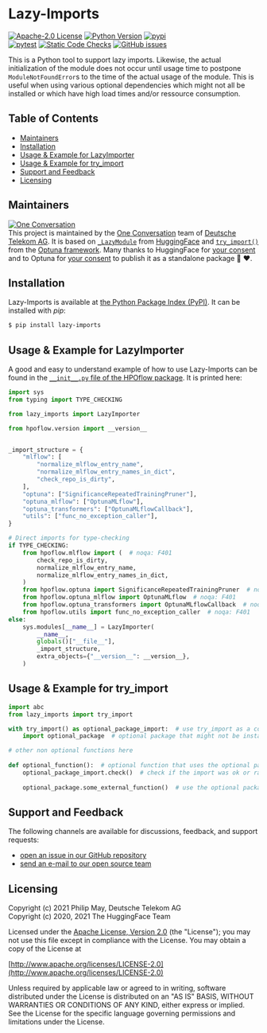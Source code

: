# Lazy-Imports

[![Apache-2.0 License](https://img.shields.io/github/license/telekom/lazy-imports)](https://github.com/telekom/lazy-imports/blob/main/LICENSE)
[![Python Version](https://img.shields.io/pypi/pyversions/lazy-imports)](https://www.python.org)
[![pypi](https://img.shields.io/pypi/v/lazy-imports.svg)](https://pypi.python.org/pypi/lazy-imports)
<br/>
[![pytest](https://github.com/telekom/lazy-imports/actions/workflows/pytest.yml/badge.svg)](https://github.com/telekom/lazy-imports/actions/workflows/pytest.yml)
[![Static Code Checks](https://github.com/telekom/lazy-imports/actions/workflows/static_checks.yml/badge.svg)](https://github.com/telekom/lazy-imports/actions/workflows/static_checks.yml)
[![GitHub issues](https://img.shields.io/github/issues-raw/telekom/lazy-imports)](https://github.com/telekom/lazy-imports/issues)

This is a Python tool to support lazy imports.
Likewise, the actual initialization of the module does not occur until usage time
to postpone `ModuleNotFoundError`s to the time of the actual usage of the module.
This is useful when using various optional dependencies which might not all be
installed or which have high load times and/or ressource consumption.

## Table of Contents

- [Maintainers](#maintainers)
- [Installation](#installation)
- [Usage & Example for LazyImporter](#usage--example-for-lazyimporter)
- [Usage & Example for try_import](#usage--example-for-try_import)
- [Support and Feedback](#support-and-feedback)
- [Licensing](#licensing)

## Maintainers

[![One Conversation](https://raw.githubusercontent.com/telekom/lazy-imports/main/docs/source/imgs/1c-logo.png)](https://www.welove.ai/)
<br/>
This project is maintained by the [One Conversation](https://www.welove.ai/)
team of [Deutsche Telekom AG](https://www.telekom.com/).
It is based on
[`_LazyModule`](https://github.com/huggingface/transformers/blob/e218249b02465ec8b6029f201f2503b9e3b61feb/src/transformers/file_utils.py#L1945)
from [HuggingFace](https://huggingface.co/) and
[`try_import()`](https://github.com/optuna/optuna/blob/1f92d496b0c4656645384e31539e4ee74992ff55/optuna/_imports.py#L89)
from the [Optuna framework](https://optuna.readthedocs.io/).
Many thanks to HuggingFace for
[your consent](https://github.com/huggingface/transformers/issues/12861#issuecomment-886712209)
and to Optuna for
[your consent](https://github.com/optuna/optuna/issues/2776#issuecomment-874614137)
to publish it as a standalone package 🤗 ♥.

## Installation

Lazy-Imports is available at [the Python Package Index (PyPI)](https://pypi.org/project/lazy-imports/).
It can be installed with _pip_:

```bash
$ pip install lazy-imports
```

## Usage & Example for LazyImporter

A good and easy to understand example of how to use Lazy-Imports can be found in the
[`__init__.py` file of the HPOflow package](https://github.com/telekom/HPOflow/blob/1b26f3b86cad607dd89a31fa9135256d956948cb/hpoflow/__init__.py).
It is printed here:

```python
import sys
from typing import TYPE_CHECKING

from lazy_imports import LazyImporter

from hpoflow.version import __version__


_import_structure = {
    "mlflow": [
        "normalize_mlflow_entry_name",
        "normalize_mlflow_entry_names_in_dict",
        "check_repo_is_dirty",
    ],
    "optuna": ["SignificanceRepeatedTrainingPruner"],
    "optuna_mlflow": ["OptunaMLflow"],
    "optuna_transformers": ["OptunaMLflowCallback"],
    "utils": ["func_no_exception_caller"],
}

# Direct imports for type-checking
if TYPE_CHECKING:
    from hpoflow.mlflow import (  # noqa: F401
        check_repo_is_dirty,
        normalize_mlflow_entry_name,
        normalize_mlflow_entry_names_in_dict,
    )
    from hpoflow.optuna import SignificanceRepeatedTrainingPruner  # noqa: F401
    from hpoflow.optuna_mlflow import OptunaMLflow  # noqa: F401
    from hpoflow.optuna_transformers import OptunaMLflowCallback  # noqa: F401
    from hpoflow.utils import func_no_exception_caller  # noqa: F401
else:
    sys.modules[__name__] = LazyImporter(
        __name__,
        globals()["__file__"],
        _import_structure,
        extra_objects={"__version__": __version__},
    )
```

## Usage & Example for try_import

```python
import abc
from lazy_imports import try_import

with try_import() as optional_package_import:  # use try_import as a context manager 
    import optional_package  # optional package that might not be installed

# other non optional functions here    
    
def optional_function():  # optional function that uses the optional package
    optional_package_import.check()  # check if the import was ok or raise a meaningful exception
    
    optional_package.some_external_function()  # use the optional package here
```

## Support and Feedback

The following channels are available for discussions, feedback, and support requests:

- [open an issue in our GitHub repository](https://github.com/telekom/lazy-imports/issues/new/choose)
- [send an e-mail to our open source team](mailto:opensource@telekom.de)

## Licensing

Copyright (c) 2021 Philip May, Deutsche Telekom AG<br/>
Copyright (c) 2020, 2021 The HuggingFace Team

Licensed under the [Apache License, Version 2.0](https://github.com/telekom/lazy-imports/blob/main/LICENSE) (the "License");
you may not use this file except in compliance with the License.
You may obtain a copy of the License at

[http://www.apache.org/licenses/LICENSE-2.0](http://www.apache.org/licenses/LICENSE-2.0)

Unless required by applicable law or agreed to in writing, software
distributed under the License is distributed on an "AS IS" BASIS,
WITHOUT WARRANTIES OR CONDITIONS OF ANY KIND, either express or implied.
See the License for the specific language governing permissions and
limitations under the License.
